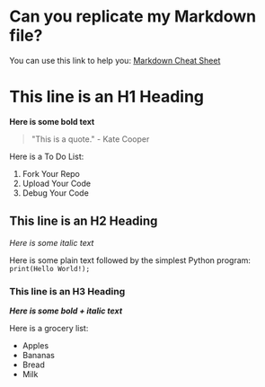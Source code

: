 # Can you replicate my Markdown file?
You can use this link to help you: [Markdown Cheat Sheet](https://www.markdownguide.org)

# This line is an H1 Heading
**Here is some bold text**
>"This is a quote." - Kate Cooper

Here is a To Do List:
1. Fork Your Repo
2. Upload Your Code
3. Debug Your Code

## This line is an H2 Heading
*Here is some italic text*

Here is some plain text followed by the simplest Python program:
`print(Hello World!);`

### This line is an H3 Heading

***_Here is some bold + italic text_***

Here is a grocery list:
- Apples
- Bananas
- Bread
- Milk
